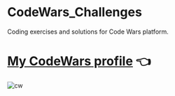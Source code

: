 # CodeWars_Challenges
Coding exercises and solutions for Code Wars platform.

# [My CodeWars profile](https://www.codewars.com/users/Nikola%20D) 👈

![cw](https://user-images.githubusercontent.com/95870159/221199471-4754fe6b-4f5e-4cb6-bf4d-a35bec070e59.png)
